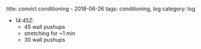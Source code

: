 title: convict conditioning - 2018-06-26
tags: conditioning, log
category: log

- 14:45Z:
    - 45 wall pushups
    - stretching for ~1 min
    - 30 wall pushups
